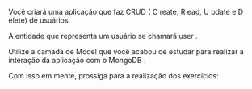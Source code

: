 Você criará uma aplicação que faz CRUD ( C reate, R ead, U pdate e D elete) de usuários.

A entidade que representa um usuário se chamará user .

Utilize a camada de Model que você acabou de estudar para realizar a interação da aplicação com o MongoDB .

Com isso em mente, prossiga para a realização dos exercícios: